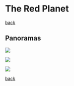 # The Red Planet

[back](../README.md)

## Panoramas
![](planet-red_1.png)

![](planet-red_2.png)

![](planet-red_3.png)

[back](../README.md)
